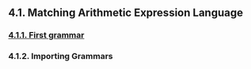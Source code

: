 ﻿## 4.1. Matching Arithmetic Expression Language

### [4.1.1. First grammar](1)

### 4.1.2. Importing Grammars